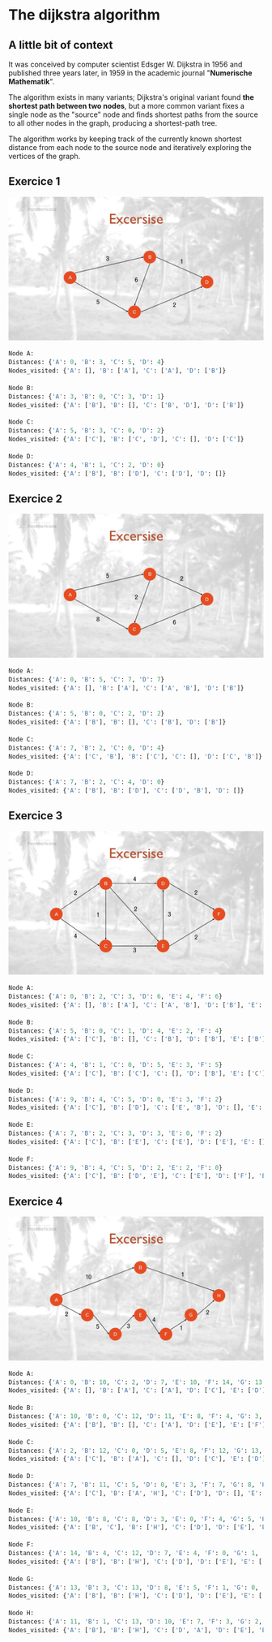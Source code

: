 # The dijkstra algorithm

## A little bit of context

It was conceived by computer scientist Edsger W. Dijkstra in 1956 and published three years later, in 1959 in the academic journal "**Numerische Mathematik**".

The algorithm exists in many variants; Dijkstra's original variant found **the shortest path between two nodes**, but a more common variant fixes a single node as the "source" node and finds shortest paths from the source to all other nodes in the graph, producing a shortest-path tree.

The algorithm works by keeping track of the currently known shortest distance from each node to the source node and iteratively exploring the vertices of the graph.

## Exercice 1

![Dijkstra_Excersise_1](exercices/Dijkstra_Excersise_1.JPG)

```python
Node A:
Distances: {'A': 0, 'B': 3, 'C': 5, 'D': 4}
Nodes_visited: {'A': [], 'B': ['A'], 'C': ['A'], 'D': ['B']}

Node B:
Distances: {'A': 3, 'B': 0, 'C': 3, 'D': 1}
Nodes_visited: {'A': ['B'], 'B': [], 'C': ['B', 'D'], 'D': ['B']}

Node C:
Distances: {'A': 5, 'B': 3, 'C': 0, 'D': 2}
Nodes_visited: {'A': ['C'], 'B': ['C', 'D'], 'C': [], 'D': ['C']}

Node D:
Distances: {'A': 4, 'B': 1, 'C': 2, 'D': 0}
Nodes_visited: {'A': ['B'], 'B': ['D'], 'C': ['D'], 'D': []}
```

## Exercice 2

![Dijkstra_Excersise_2](exercices/Dijkstra_Excersise_2.JPG)

```python
Node A:
Distances: {'A': 0, 'B': 5, 'C': 7, 'D': 7}
Nodes_visited: {'A': [], 'B': ['A'], 'C': ['A', 'B'], 'D': ['B']}

Node B:
Distances: {'A': 5, 'B': 0, 'C': 2, 'D': 2}
Nodes_visited: {'A': ['B'], 'B': [], 'C': ['B'], 'D': ['B']}

Node C:
Distances: {'A': 7, 'B': 2, 'C': 0, 'D': 4}
Nodes_visited: {'A': ['C', 'B'], 'B': ['C'], 'C': [], 'D': ['C', 'B']}

Node D:
Distances: {'A': 7, 'B': 2, 'C': 4, 'D': 0}
Nodes_visited: {'A': ['B'], 'B': ['D'], 'C': ['D', 'B'], 'D': []}
```

## Exercice 3

![Dijkstra_Excersise_3](exercices/Dijkstra_Excersise_3.JPG)

```python
Node A:
Distances: {'A': 0, 'B': 2, 'C': 3, 'D': 6, 'E': 4, 'F': 6}
Nodes_visited: {'A': [], 'B': ['A'], 'C': ['A', 'B'], 'D': ['B'], 'E': ['B'], 'F': ['E']}

Node B:
Distances: {'A': 5, 'B': 0, 'C': 1, 'D': 4, 'E': 2, 'F': 4}
Nodes_visited: {'A': ['C'], 'B': [], 'C': ['B'], 'D': ['B'], 'E': ['B'], 'F': ['E']}

Node C:
Distances: {'A': 4, 'B': 1, 'C': 0, 'D': 5, 'E': 3, 'F': 5}
Nodes_visited: {'A': ['C'], 'B': ['C'], 'C': [], 'D': ['B'], 'E': ['C'], 'F': ['E']}

Node D:
Distances: {'A': 9, 'B': 4, 'C': 5, 'D': 0, 'E': 3, 'F': 2}
Nodes_visited: {'A': ['C'], 'B': ['D'], 'C': ['E', 'B'], 'D': [], 'E': ['D'], 'F': ['D']}

Node E:
Distances: {'A': 7, 'B': 2, 'C': 3, 'D': 3, 'E': 0, 'F': 2}
Nodes_visited: {'A': ['C'], 'B': ['E'], 'C': ['E'], 'D': ['E'], 'E': [], 'F': ['E']}

Node F:
Distances: {'A': 9, 'B': 4, 'C': 5, 'D': 2, 'E': 2, 'F': 0}
Nodes_visited: {'A': ['C'], 'B': ['D', 'E'], 'C': ['E'], 'D': ['F'], 'E': ['F'], 'F': []}
```

## Exercice 4

![Dijkstra_Excersise_4](exercices/Dijkstra_Excersise_4.JPG)

```python
Node A:
Distances: {'A': 0, 'B': 10, 'C': 2, 'D': 7, 'E': 10, 'F': 14, 'G': 13, 'H': 11}
Nodes_visited: {'A': [], 'B': ['A'], 'C': ['A'], 'D': ['C'], 'E': ['D'], 'F': ['E'], 'G': ['H'], 'H': ['B']}

Node B:
Distances: {'A': 10, 'B': 0, 'C': 12, 'D': 11, 'E': 8, 'F': 4, 'G': 3, 'H': 1}
Nodes_visited: {'A': ['B'], 'B': [], 'C': ['A'], 'D': ['E'], 'E': ['F'], 'F': ['G'], 'G': ['H'], 'H': ['B']}

Node C:
Distances: {'A': 2, 'B': 12, 'C': 0, 'D': 5, 'E': 8, 'F': 12, 'G': 13, 'H': 13}
Nodes_visited: {'A': ['C'], 'B': ['A'], 'C': [], 'D': ['C'], 'E': ['D'], 'F': ['E'], 'G': ['F'], 'H': ['B']}

Node D:
Distances: {'A': 7, 'B': 11, 'C': 5, 'D': 0, 'E': 3, 'F': 7, 'G': 8, 'H': 10}
Nodes_visited: {'A': ['C'], 'B': ['A', 'H'], 'C': ['D'], 'D': [], 'E': ['D'], 'F': ['E'], 'G': ['F'], 'H': ['G']}

Node E:
Distances: {'A': 10, 'B': 8, 'C': 8, 'D': 3, 'E': 0, 'F': 4, 'G': 5, 'H': 7}
Nodes_visited: {'A': ['B', 'C'], 'B': ['H'], 'C': ['D'], 'D': ['E'], 'E': [], 'F': ['E'], 'G': ['F'], 'H': ['G']}

Node F:
Distances: {'A': 14, 'B': 4, 'C': 12, 'D': 7, 'E': 4, 'F': 0, 'G': 1, 'H': 3}
Nodes_visited: {'A': ['B'], 'B': ['H'], 'C': ['D'], 'D': ['E'], 'E': ['F'], 'F': [], 'G': ['F'], 'H': ['G']}

Node G:
Distances: {'A': 13, 'B': 3, 'C': 13, 'D': 8, 'E': 5, 'F': 1, 'G': 0, 'H': 2}
Nodes_visited: {'A': ['B'], 'B': ['H'], 'C': ['D'], 'D': ['E'], 'E': ['F'], 'F': ['G'], 'G': [], 'H': ['G']}

Node H:
Distances: {'A': 11, 'B': 1, 'C': 13, 'D': 10, 'E': 7, 'F': 3, 'G': 2, 'H': 0}
Nodes_visited: {'A': ['B'], 'B': ['H'], 'C': ['D', 'A'], 'D': ['E'], 'E': ['F'], 'F': ['G'], 'G': ['H'], 'H': []}
```
